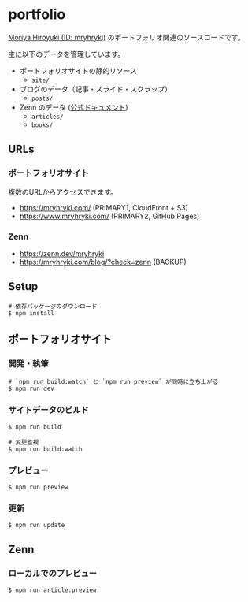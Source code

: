 # portfolio

[Moriya Hiroyuki (ID: mryhryki)](https://github.com/mryhryki) のポートフォリオ関連のソースコードです。

主に以下のデータを管理しています。

- ポートフォリオサイトの静的リソース
  - `site/`
- ブログのデータ（記事・スライド・スクラップ）
  - `posts/`
- Zenn のデータ ([公式ドキュメント](https://zenn.dev/zenn/articles/connect-to-github))
  - `articles/`
  - `books/`

## URLs

### ポートフォリオサイト

複数のURLからアクセスできます。

- https://mryhryki.com/ (PRIMARY1, CloudFront + S3)
- https://www.mryhryki.com/ (PRIMARY2, GitHub Pages)

### Zenn

- https://zenn.dev/mryhryki
- https://mryhryki.com/blog/?check=zenn (BACKUP)

## Setup

```shell
# 依存パッケージのダウンロード
$ npm install
```

## ポートフォリオサイト

### 開発・執筆

```shell
# `npm run build:watch` と `npm run preview` が同時に立ち上がる
$ npm run dev
```

### サイトデータのビルド

```shell
$ npm run build

# 変更監視
$ npm run build:watch
```

### プレビュー

```shell
$ npm run preview
```

### 更新

```shell
$ npm run update
```

## Zenn

### ローカルでのプレビュー

```shell
$ npm run article:preview
```
